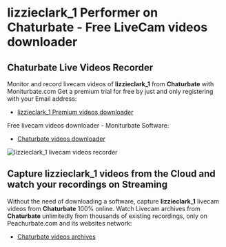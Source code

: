 # lizzieclark_1 Performer on Chaturbate - Free LiveCam videos downloader

## Chaturbate Live Videos Recorder

Monitor and record livecam videos of **lizzieclark_1** from **Chaturbate** with Moniturbate.com
Get a premium trial for free by just and only registering with your Email address:
* [lizzieclark_1 Premium videos downloader](https://moniturbate.com/request-demo-licence-key.html)

Free livecam videos downloader - Moniturbate Software:
* [Chaturbate videos downloader](https://moniturbate.com/moniturbate-download-software.html)

![lizzieclark_1 livecam videos recorder](https://peachurnet.com/templates/moniturbate-software.png)


## Capture lizzieclark_1 videos from the Cloud and watch your recordings on Streaming

Without the need of downloading a software, capture **lizzieclark_1** livecam videos from **Chaturbate** 100% online.
Watch Livecam archives from **Chaturbate** unlimitedly from thousands of existing recordings, only on Peachurbate.com and its websites network:
* [Chaturbate videos archives](https://peachurnet.com/)
